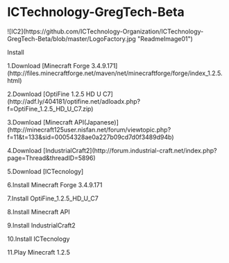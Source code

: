 # ICTechnology-GregTech-Beta
<P>
![IC2](https://github.com/ICTechnology-Organization/ICTechnology-GregTech-Beta/blob/master/LogoFactory.jpg "ReadmeImage01")
<P>
Install
<P>
1.Download [Minecraft Forge 3.4.9.171](http://files.minecraftforge.net/maven/net/minecraftforge/forge/index_1.2.5.html)
<P>
2.Download [OptiFine 1.2.5 HD U C7](http://adf.ly/404181/optifine.net/adloadx.php?f=OptiFine_1.2.5_HD_U_C7.zip)
<P>
3.Download [Minecraft API(Japanese)](http://minecraft125user.nisfan.net/forum/viewtopic.php?f=11&t=133&sid=00054328ae0a227b09cd7d0f3489d94b)
<P>
4.Download [IndustrialCraft2](http://forum.industrial-craft.net/index.php?page=Thread&threadID=5896)
<P>
5.Download [ICTecnology]
<P>
6.Install Minecraft Forge 3.4.9.171
<P>
7.Install OptiFine_1.2.5_HD_U_C7
<P>
8.Install Minecraft API
<P>
9.Install IndustrialCraft2
<P>
10.Install ICTecnology
<P>
11.Play Minecraft 1.2.5
